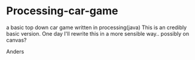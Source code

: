Processing-car-game
===================

a basic top down car game written in processing(java) This is an credibly basic version. 
One day I'll rewrite this in a more sensible way.. possibly on canvas?

Anders
